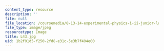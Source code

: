 ```yaml
---
content_type: resource
description: ''
file: null
file_location: /coursemedia/8-13-14-experimental-physics-i-ii-junior-lab-fall-2016-spring-2017/1b2f01d5f2502fd8e31c5e3b7f404e00_L43.jpg
file_type: image/jpeg
resourcetype: Image
title: L43.jpg
uid: 1b2f01d5-f250-2fd8-e31c-5e3b7f404e00
---
```

